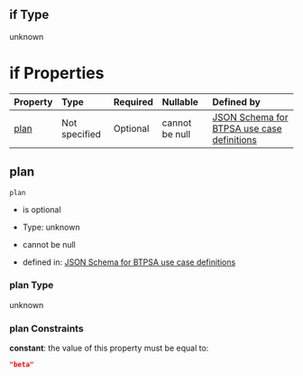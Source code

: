 ## if Type

unknown

# if Properties

| Property      | Type          | Required | Nullable       | Defined by                                                                                                                                                                                                                                    |
| :------------ | :------------ | :------- | :------------- | :-------------------------------------------------------------------------------------------------------------------------------------------------------------------------------------------------------------------------------------------- |
| [plan](#plan) | Not specified | Optional | cannot be null | [JSON Schema for BTPSA use case definitions](btpsa-usecase-properties-services-items-allof-1-then-allof-100-then-allof-0-if-properties-plan.md "undefined#/properties/services/items/allOf/1/then/allOf/100/then/allOf/0/if/properties/plan") |

## plan



`plan`

*   is optional

*   Type: unknown

*   cannot be null

*   defined in: [JSON Schema for BTPSA use case definitions](btpsa-usecase-properties-services-items-allof-1-then-allof-100-then-allof-0-if-properties-plan.md "undefined#/properties/services/items/allOf/1/then/allOf/100/then/allOf/0/if/properties/plan")

### plan Type

unknown

### plan Constraints

**constant**: the value of this property must be equal to:

```json
"beta"
```

